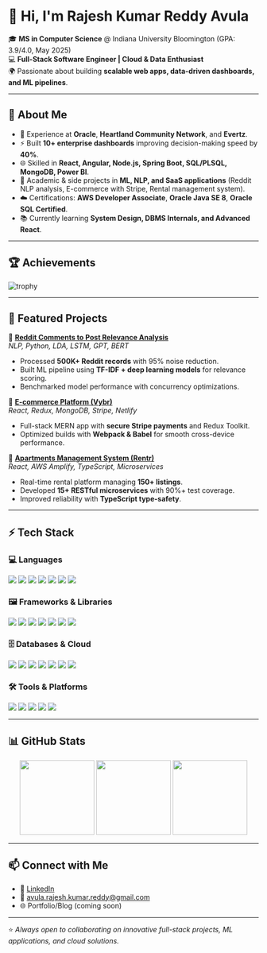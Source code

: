 # 👋 Hi, I'm Rajesh Kumar Reddy Avula  

🎓 **MS in Computer Science** @ Indiana University Bloomington (GPA: 3.9/4.0, May 2025)  
💻 **Full-Stack Software Engineer | Cloud & Data Enthusiast**  
🌍 Passionate about building **scalable web apps, data-driven dashboards, and ML pipelines**.  

---

## 🚀 About Me  

- 💼 Experience at **Oracle**, **Heartland Community Network**, and **Evertz**.  
- ⚡ Built **10+ enterprise dashboards** improving decision-making speed by **40%**.  
- 🌐 Skilled in **React, Angular, Node.js, Spring Boot, SQL/PLSQL, MongoDB, Power BI**.  
- 🔬 Academic & side projects in **ML, NLP, and SaaS applications** (Reddit NLP analysis, E-commerce with Stripe, Rental management system).  
- ☁️ Certifications: **AWS Developer Associate**, **Oracle Java SE 8**, **Oracle SQL Certified**.  
- 📚 Currently learning **System Design, DBMS Internals, and Advanced React**.  

---

## 🏆 Achievements  

![trophy](https://github-profile-trophy.vercel.app/?username=Rajesh112k&theme=onedark&row=1)  

---

## 📌 Featured Projects  

🔹 **[Reddit Comments to Post Relevance Analysis](#)**  
*NLP, Python, LDA, LSTM, GPT, BERT*  
- Processed **500K+ Reddit records** with 95% noise reduction.  
- Built ML pipeline using **TF-IDF + deep learning models** for relevance scoring.  
- Benchmarked model performance with concurrency optimizations.  

🔹 **[E-commerce Platform (Vybr)](#)**  
*React, Redux, MongoDB, Stripe, Netlify*  
- Full-stack MERN app with **secure Stripe payments** and Redux Toolkit.  
- Optimized builds with **Webpack & Babel** for smooth cross-device performance.  

🔹 **[Apartments Management System (Rentr)](#)**  
*React, AWS Amplify, TypeScript, Microservices*  
- Real-time rental platform managing **150+ listings**.  
- Developed **15+ RESTful microservices** with 90%+ test coverage.  
- Improved reliability with **TypeScript type-safety**.  

---

## ⚡ Tech Stack  

### 💻 Languages  
<p>
  <img src="https://img.shields.io/badge/Java-007396?logo=java&logoColor=white" />
  <img src="https://img.shields.io/badge/Python-3776AB?logo=python&logoColor=white" />
  <img src="https://img.shields.io/badge/C++-00599C?logo=cplusplus&logoColor=white" />
  <img src="https://img.shields.io/badge/JavaScript-F7DF1E?logo=javascript&logoColor=black" />
  <img src="https://img.shields.io/badge/SQL-003B57?logo=databricks&logoColor=white" />
  <img src="https://img.shields.io/badge/Kotlin-7F52FF?logo=kotlin&logoColor=white" />
  <img src="https://img.shields.io/badge/Swift-FA7343?logo=swift&logoColor=white" />
</p>  

### 🖼️ Frameworks & Libraries  
<p>
  <img src="https://img.shields.io/badge/React-61DAFB?logo=react&logoColor=black" />
  <img src="https://img.shields.io/badge/Angular-DD0031?logo=angular&logoColor=white" />
  <img src="https://img.shields.io/badge/Redux-764ABC?logo=redux&logoColor=white" />
  <img src="https://img.shields.io/badge/SpringBoot-6DB33F?logo=springboot&logoColor=white" />
  <img src="https://img.shields.io/badge/Node.js-339933?logo=node.js&logoColor=white" />
  <img src="https://img.shields.io/badge/Vue.js-4FC08D?logo=vue.js&logoColor=white" />
  <img src="https://img.shields.io/badge/Material%20UI-007FFF?logo=mui&logoColor=white" />
</p>  

### 🗄️ Databases & Cloud  
<p>
  <img src="https://img.shields.io/badge/MongoDB-47A248?logo=mongodb&logoColor=white" />
  <img src="https://img.shields.io/badge/PostgreSQL-336791?logo=postgresql&logoColor=white" />
  <img src="https://img.shields.io/badge/Oracle-F80000?logo=oracle&logoColor=white" />
  <img src="https://img.shields.io/badge/AWS-232F3E?logo=amazon-aws&logoColor=white" />
  <img src="https://img.shields.io/badge/GCP-4285F4?logo=googlecloud&logoColor=white" />
  <img src="https://img.shields.io/badge/Power%20BI-F2C811?logo=powerbi&logoColor=black" />
  <img src="https://img.shields.io/badge/Docker-2496ED?logo=docker&logoColor=white" />
</p>  

### 🛠️ Tools & Platforms  
<p>
  <img src="https://img.shields.io/badge/Git-F05032?logo=git&logoColor=white" />
  <img src="https://img.shields.io/badge/JIRA-0052CC?logo=jira&logoColor=white" />
  <img src="https://img.shields.io/badge/Netlify-00C7B7?logo=netlify&logoColor=white" />
  <img src="https://img.shields.io/badge/Postman-FF6C37?logo=postman&logoColor=white" />
  <img src="https://img.shields.io/badge/CI%2FCD-2088FF?logo=github-actions&logoColor=white" />
</p>  


---

## 📊 GitHub Stats  

<p align="center">
  <img src="https://github-readme-stats.vercel.app/api?username=Rajesh112k&show_icons=true&theme=radical" height="150"/>  
  <img src="https://github-readme-stats.vercel.app/api/top-langs/?username=Rajesh112k&layout=compact&theme=radical" height="150"/>  
  <img src="https://github-readme-streak-stats.herokuapp.com/?user=Rajesh112k&theme=radical" height="150"/>  
</p>  

---

## 📫 Connect with Me  

- 💼 [LinkedIn](https://www.linkedin.com/in/rajeshkumar112k)  
- 📧 avula.rajesh.kumar.reddy@gmail.com  
- 🌐 Portfolio/Blog (coming soon)  

---

⭐️ *Always open to collaborating on innovative full-stack projects, ML applications, and cloud solutions.*  
